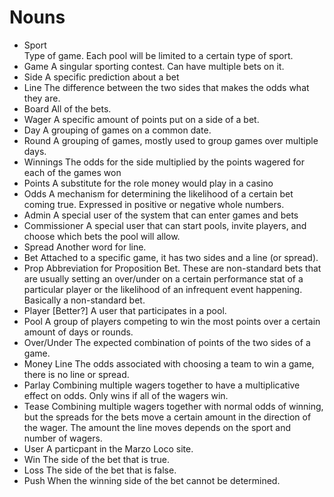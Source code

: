 # Nouns

* Sport  
	Type of game. Each pool will be limited to a certain type of sport.
* Game
	A singular sporting contest. Can have multiple bets on it.
* Side
	A specific prediction about a bet
* Line
	The difference between the two sides that makes the odds what they are.
* Board
	All of the bets.
* Wager
	A specific amount of points put on a side of a bet.
* Day
	A grouping of games on a common date.
* Round
	 A grouping of games, mostly used to group games over multiple days.
* Winnings
	The odds for the side multiplied by the points wagered for each of the games won
* Points
	A substitute for the role money would play in a casino
* Odds
	A mechanism for determining the likelihood of a certain bet coming true. Expressed in positive or negative whole numbers.
* Admin
	A special user of the system that can enter games and bets
* Commissioner
	A special user that can start pools, invite players, and choose which bets the pool will allow.
* Spread
	Another word for line.
* Bet
	Attached to a specific game, it has two sides and a line (or spread). 
* Prop
	Abbreviation for Proposition Bet. These are non-standard bets that are usually setting an over/under on a certain performance stat of a particular player or the likelihood of an infrequent event happening. Basically a non-standard bet.
* Player [Better?]
	A user that participates in a pool.
* Pool
	A group of players competing to win the most points over a certain amount of days or rounds.
* Over/Under
	The expected combination of points of the two sides of a game.
* Money Line
	The odds associated with choosing a team to win a game, there is no line or spread.
* Parlay
	Combining multiple wagers together to have a multiplicative effect on odds. Only wins if all of the wagers win.
* Tease
	Combining multiple wagers together with normal odds of winning, but the spreads for the bets move a certain amount in the direction of the wager. The amount the line moves depends on the sport and number of wagers.
* User
	A particpant in the Marzo Loco site.
* Win
	The side of the bet that is true.
* Loss
	The side of the bet that is false.
* Push
	When the winning side of the bet cannot be determined.
